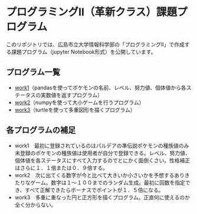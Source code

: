 # プログラミングⅡ（革新クラス）課題プログラム
このリポジトリでは、広島市立大学情報科学部の「プログラミングⅡ」で作成する課題プログラム（jupyter Notebook形式）を公開しています。
## プログラム一覧
- [work1](https://github.com/yuk82/Prog2kakushin/blob/main/work1.ipynb)（pandasを使ってポケモンの名前、レベル、努力値、個体値から各ステータスの実数値を返すプログラム）
- [work2](https://github.com/yuk82/Prog2kakushin/blob/main/work2.ipynb)（numpyを使って大小ゲームを行うプログラム）
- [work3](https://github.com/yuk82/Prog2kakushin/blob/main/work3.ipynb)（turtleを使って多重図形を描くプログラム）
## 各プログラムの補足
- work1　最初に登録されているのはパルデアの準伝説ポケモンの種族値のみ　未登録のポケモンの種族値は使用者が自分で登録できる。レベル、努力値、個体値を各ステータスにすべて入力するのでとにかく面倒くさい。性格補正はさらに１．１倍または０．９倍する。
- work2　次に出てくる数字が今と比べて大きいか小さいかを予想するありきたりなゲーム。数字は１～１００までのランダム生成。最初に回数を指定でき、すべて正解できたらボーナスでポイントが１．５倍になる。
- work3　多重に重なった円と正方形を描くプログラム。正直何に使えるのか全く分からない。
